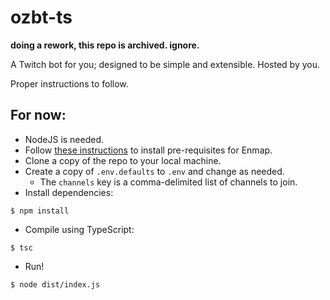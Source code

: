 # ozbt-ts

**doing a rework, this repo is archived. ignore.**

A Twitch bot for you; designed to be simple and extensible. Hosted by you.

Proper instructions to follow.

## For now:

-   NodeJS is needed.
-   Follow [these instructions](https://enmap.evie.codes/install) to install pre-requisites for Enmap.
-   Clone a copy of the repo to your local machine.
-   Create a copy of `.env.defaults` to `.env` and change as needed.
    -   The `channels` key is a comma-delimited list of channels to join.
-   Install dependencies:

```
$ npm install
```

-   Compile using TypeScript:

```
$ tsc
```

-   Run!

```
$ node dist/index.js
```
